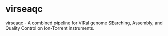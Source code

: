 # virseaqc
virseaqc - A combined pipeline for VIRal genome SEarching, Assembly, and Quality Control on Ion-Torrent instruments.

